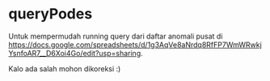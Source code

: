 # queryPodes
Untuk mempermudah running query dari daftar anomali pusat di https://docs.google.com/spreadsheets/d/1g3AqVe8aNrdq8RfFP7WmWRwkjYsnfoAR7__D6Xoi4Go/edit?usp=sharing.

Kalo ada salah mohon dikoreksi :)
